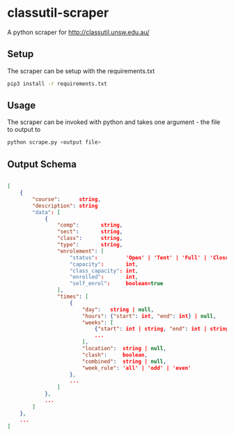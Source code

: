 # classutil-scraper
A python scraper for http://classutil.unsw.edu.au/

Setup
---
The scraper can be setup with the requirements.txt

```bash
pip3 install -r requirements.txt
```

Usage
---
The scraper can be invoked with python and takes one argument - the file to output to

```bash
python scrape.py <output file>
```

Output Schema
---
```json

[
    {
        "course":      string,
        "description": string
        "data": [
            {
                "comp":       string,
                "sect":       string,
                "class":      string,
                "type":       string,
                "enrolement": [
                    "status":         'Open' | 'Tent' | 'Full' | 'Closed' | 'Stop' | 'Canc',
                    "capacity":       int,
                    "class_capacity": int,
                    "enrolled":       int,
                    "self_enrol":     boolean=true
                ],
                "times": [
                    {
                        "day":   string | null,
                        "hours": {"start": int, "end": int} | null,
                        "weeks": [
                            {"start": int | string, "end": int | string},
                            ...
                        ],
                        "location":  string | null,
                        "clash":     boolean,
                        "combined":  string | null,
                        "week_rule": 'all' | 'odd' | 'even'
                    },
                    ...
                ]
            },
            ...
        ]
    },
    ...
]


```
